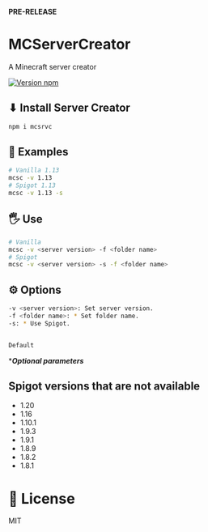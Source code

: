 **PRE-RELEASE**

# MCServerCreator
A Minecraft server creator

[![Version npm](https://img.shields.io/npm/v/@piarre/mcsc.svg?logo=npm)](https://www.npmjs.com/package/@piarre/mcsc)

## ⬇ Install Server Creator

```bash
npm i mcsrvc
```

## 🧪 Examples

```bash
# Vanilla 1.13
mcsc -v 1.13
# Spigot 1.13
mcsc -v 1.13 -s
```

## 🖐 Use

```bash
# Vanilla
mcsc -v <server version> -f <folder name>
# Spigot
mcsc -v <server version> -s -f <folder name>
```

## ⚙️ Options

```bash
-v <server version>: Set server version.
-f <folder name>: * Set folder name.
-s: * Use Spigot.


Default 
```
****Optional parameters***

## Spigot versions that are not available

- 1.20
- 1.16
- 1.10.1
- 1.9.3
- 1.9.1
- 1.8.9
- 1.8.2
- 1.8.1

# 🔐 License

MIT
